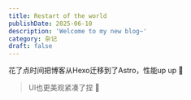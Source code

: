 ```yaml
---
title: Restart of the world
publishDate: 2025-06-10
description: 'Welcome to my new blog~'
category: 杂记
draft: false 
---
```


花了点时间把博客从Hexo迁移到了Astro，性能up up 🥳 

> UI也更美观紧凑了捏 🥰